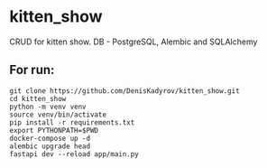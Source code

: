 # kitten_show
CRUD for kitten show. DB - PostgreSQL, Alembic and SQLAlchemy
## For run:
```
git clone https://github.com/DenisKadyrov/kitten_show.git
cd kitten_show
python -m venv venv
source venv/bin/activate
pip install -r requirements.txt
export PYTHONPATH=$PWD
docker-compose up -d
alembic upgrade head
fastapi dev --reload app/main.py
```
